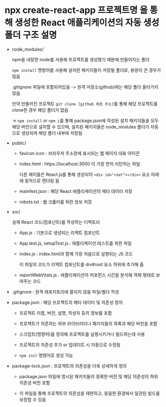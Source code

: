 # npx create-react-app 프로젝트명 을 통해 생성한 React 애플리케이션의 자동 생성 폴더 구조 설명

-   node_modules/

    npm을 내장한 node를 사용해 프로젝트를 생성했기 때문에 만들어지는 폴더

    `npm install` 명령어를 사용해 설치한 패키지들이 저장될 폴더로, 용량이 큰 경우가 많음

    .gitignore 파일에 포함되어있음 -> 원격 저장소(github)에는 해당 폴더 올라가지 않음

    만약 만들어진 프로젝트 `git clone [github 레포 주소]`를 통해 해당 프로젝트를 clone한 경우 해당 폴더가 없음

    -> `npm install` or `npm i`를 통해 package.json에 작성된 설치 패키지들을 모두 해당 버전으로 설치할 수 있으며, 설치된 패키지들은 node_modules 폴더가 자동으로 생성되며 해당 폴더 내부에 저장됨

-   public/

    -   favicon.icon : 브라우저 주소창에 표시되는 웹 페이지 대표 아이콘

    -   index.html : https://localhost:3000 이 가장 먼저 리턴하는 파일

        다른 페이들은 React.js를 통해 생성되어 `<div id="root"></div>` 요소 아래에 동적으로 랜더링 됨

    -   mainfest.json : 해당 React 애플리케이션의 메타 데이터 저장

    -   robots.txt : 웹 크롤러를 위한 정보 저장

-   src/

    실제 React 코드(컴포넌트)를 작성하는 디렉토리

    -   App.js : 기본으로 생성되는 리액트 컴포넌트

    -   App.test.js, setupTest.js : 애플리케이션 테스트를 위한 파일

    -   index.js : index.html과 함께 가장 처음으로 실행되는 JS 코드

        이 파일의 코드가 리액트 컴포넌트를 div#root 요소 하위에 추가해 줌

    -   reportWebVitals.js : 애플리케이션의 퍼포먼스 시간을 분석해 객체 형태로 보여주는 코드

-   .gitignore : 원격 레포지토리에 올리지 않을 파일/폴더 작성

-   package.json : 해당 프로젝트의 메타 데이터 및 의존성 정의

    -   프로젝트 이름, 버전, 설명, 작성자 등의 정보를 포함

    -   프로젝트가 의존하는 외부 라이브러리나 패키지들의 목록과 해당 버전을 포함

    -   스크립트(명령어)를 정의해 프로젝트를 실행시키거나 빌드하는데 사용

    -   프로젝트의 의존성 추가 or 업데이트 시 자동으로 수정됨

    -   `npm init` 명령어로 생성 가능

-   package-lock.json : 프로젝트의 의존성을 더욱 상세하게 정의

    -   package.json 파일에 명시된 패키지들의 정확한 버전 및 해당 의존성의 하위 의존성 버전 포함

    -   이 파일을 통해 프로젝트의 의존성을 재현하고, 동일한 환경에서 일관된 빌드를 보장할 수 있음
